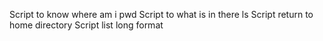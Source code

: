 Script to know where am i pwd
Script to what is in there ls
Script return to home directory
Script list long format
